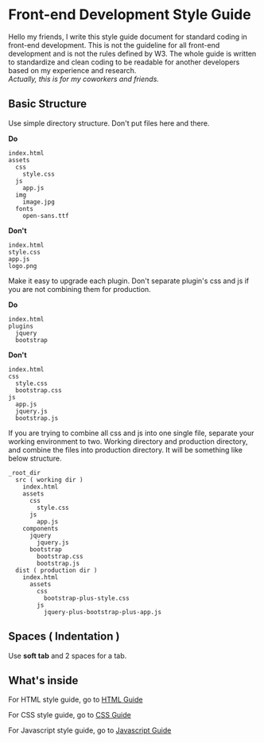# Front-end Development Style Guide

Hello my friends, I write this style guide document for standard coding in front-end development. This is not the guideline for all front-end development and is not the rules defined by W3. The whole guide is written to standardize and clean coding to be readable for another developers based on my experience and research.  
_Actually, this is for my coworkers and friends._

## Basic Structure
Use simple directory structure. Don't put files here and there.

**Do**
````
index.html
assets
  css
    style.css
  js
    app.js
  img
    image.jpg
  fonts
    open-sans.ttf
````

**Don't**
````
index.html
style.css
app.js
logo.png
````

Make it easy to upgrade each plugin. Don't separate plugin's css and js if you are not combining them for production.

**Do**
````
index.html
plugins
  jquery
  bootstrap
````

**Don't**
````
index.html
css
  style.css
  bootstrap.css
js
  app.js
  jquery.js
  bootstrap.js
````

If you are trying to combine all css and js into one single file, separate your working environment to two. Working directory and production directory, and combine the files into production directory. It will be something like below structure.

````
_root_dir
  src ( working dir )
    index.html
    assets
      css
        style.css
      js
        app.js
    components
      jquery
        jquery.js
      bootstrap
        bootstrap.css
        bootstrap.js
  dist ( production dir )
    index.html
      assets
        css
          bootstrap-plus-style.css
        js
          jquery-plus-bootstrap-plus-app.js
````

## Spaces ( Indentation )
Use **soft tab** and 2 spaces for a tab.

## What's inside
For HTML style guide, go to [HTML Guide](html-guide.md)

For CSS style guide, go to [CSS Guide](css-guide.md)

For Javascript style guide, go to [Javascript Guide](js-guide.md)
